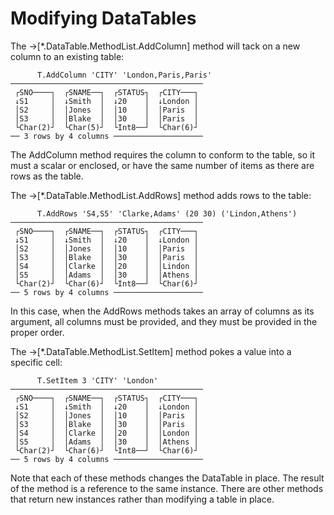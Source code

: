 # Modifying DataTables

The →[*.DataTable.MethodList.AddColumn] method will tack on a new column to an existing table:

~~~
      T.AddColumn 'CITY' 'London,Paris,Paris'
───────────────────────────────────────────
 ┌SNO────┐  ┌SNAME──┐  ┌STATUS┐  ┌CITY───┐
 ↓S1     │  ↓Smith  │  ↓20    │  ↓London │
 │S2     │  │Jones  │  │10    │  │Paris  │
 │S3     │  │Blake  │  │30    │  │Paris  │
 └Char(2)┘  └Char(5)┘  └Int8──┘  └Char(6)┘
── 3 rows by 4 columns ────────────────────
~~~

The AddColumn method requires the column to conform to the table, so it must a scalar or enclosed,
or have the same number of items as there are rows as the table.

The →[*.DataTable.MethodList.AddRows] method adds rows to the table:

~~~
      T.AddRows 'S4,S5' 'Clarke,Adams' (20 30) ('Lindon,Athens')
───────────────────────────────────────────
 ┌SNO────┐  ┌SNAME──┐  ┌STATUS┐  ┌CITY───┐
 ↓S1     │  ↓Smith  │  ↓20    │  ↓London │
 │S2     │  │Jones  │  │10    │  │Paris  │
 │S3     │  │Blake  │  │30    │  │Paris  │
 │S4     │  │Clarke │  │20    │  │Lindon │
 │S5     │  │Adams  │  │30    │  │Athens │
 └Char(2)┘  └Char(6)┘  └Int8──┘  └Char(6)┘
── 5 rows by 4 columns ────────────────────
~~~

In this case, when the AddRows methods takes an array of columns as its argument, all columns must
be provided, and they must be provided in the proper order.

The →[*.DataTable.MethodList.SetItem] method pokes a value into a specific cell:

~~~
      T.SetItem 3 'CITY' 'London'
───────────────────────────────────────────
 ┌SNO────┐  ┌SNAME──┐  ┌STATUS┐  ┌CITY───┐
 ↓S1     │  ↓Smith  │  ↓20    │  ↓London │
 │S2     │  │Jones  │  │10    │  │Paris  │
 │S3     │  │Blake  │  │30    │  │Paris  │
 │S4     │  │Clarke │  │20    │  │London │
 │S5     │  │Adams  │  │30    │  │Athens │
 └Char(2)┘  └Char(6)┘  └Int8──┘  └Char(6)┘
── 5 rows by 4 columns ────────────────────
~~~

Note that each of these methods changes the DataTable in place. The result of the method is a
reference to the same instance. There are other methods that return new instances rather than
modifying a table in place.

